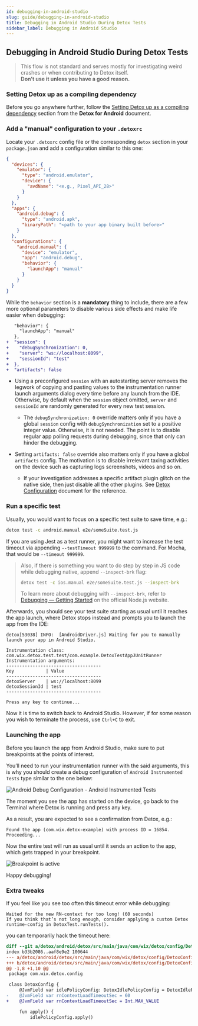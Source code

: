 ```yaml
---
id: debugging-in-android-studio
slug: guide/debugging-in-android-studio
title: Debugging in Android Studio During Detox Tests
sidebar_label: Debugging in Android Studio
---
```


## Debugging in Android Studio During Detox Tests

> This flow is not standard and serves mostly for investigating weird crashes or
> when contributing to Detox itself.\
> **Don’t use it unless you have a good reason.**

### Setting Detox up as a compiling dependency

Before you go anywhere further, follow the
[Setting Detox up as a compiling dependency](Introduction.Android.md#setting-detox-up-as-a-compiling-dependency)
section from the **Detox for Android** document.

### Add a "manual" configuration to your `.detoxrc`

Locate your `.detoxrc` config file or the corresponding `detox` section in your `package.json`
and add a configuration similar to this one:

```json
{
  "devices": {
    "emulator": {
      "type": "android.emulator",
      "device": {
        "avdName": "<e.g., Pixel_API_28>"
      }
    }
  },
  "apps": {
    "android.debug": {
      "type": "android.apk",
      "binaryPath": "<path to your app binary built before>"
    }
  },
  "configurations": {
    "android.manual": {
      "device": "emulator",
      "app": "android.debug",
      "behavior": {
        "launchApp": "manual"
      }
    }
  }
}
```

While the `behavior` section is a **mandatory** thing to include, there are a few more optional
parameters to disable various side effects and make life easier when debugging:

```diff
   "behavior": {
     "launchApp": "manual"
   },
+  "session": {
+    "debugSynchronization": 0,
+    "server": "ws://localhost:8099",
+    "sessionId": "test"
+  },
+  "artifacts": false
```

- Using a preconfigured `session` with an autostarting server removes the legwork of copying and
  pasting values to the instrumentation runner launch arguments dialog every time before any launch
  from the IDE. Otherwise, by default when the `session` object omitted, `server` and `sessionId`
  are randomly generated for every new test session.

  - The `debugSynchronization: 0` override matters only if you have a global `session` config
    with `debugSynchronization` set to a positive integer value. Otherwise, it is not needed. The point
    is to disable regular app polling requests during debugging, since that only can hinder the debugging.

- Setting `artifacts: false` override also matters only if you have a global `artifacts` config.
  The motivation is to disable irrelevant taxing activities on the device such as capturing logs
  screenshots, videos and so on.
  - If your investigation addresses a specific artifact plugin glitch on the native side, then just
    disable all the other plugins. See [Detox Configuration](APIRef.Configuration.md) document
    for the reference.

### Run a specific test

Usually, you would want to focus on a specific test suite to save time, e.g.:

```sh
detox test -c android.manual e2e/someSuite.test.js
```

If you are using Jest as a test runner, you might want to increase the test timeout via appending
`--testTimeout 999999` to the command. For Mocha, that would be `--timeout 999999`.

> Also, if there is something you want to do step by step in JS code while debugging native, append
> `--inspect-brk` flag:
>
> ```sh
> detox test -c ios.manual e2e/someSuite.test.js --inspect-brk
> ```
>
> To learn more about debugging with `--inspect-brk`, refer to
> [Debugging — Getting Started](https://nodejs.org/en/docs/guides/debugging-getting-started/)
> on the official Node.js website.

Afterwards, you should see your test suite starting as usual until it reaches the app launch, where
Detox stops instead and prompts you to launch the app from the IDE:

```plain text
detox[53038] INFO:  [AndroidDriver.js] Waiting for you to manually launch your app in Android Studio.

Instrumentation class: com.wix.detox.test.test/com.example.DetoxTestAppJUnitRunner
Instrumentation arguments:
------------------------------------
Key            | Value
------------------------------------
detoxServer    | ws://localhost:8099
detoxSessionId | test
------------------------------------

Press any key to continue...
```

Now it is time to switch back to Android Studio. However, if for some reason you wish to terminate the process, use `Ctrl+C` to exit.

### Launching the app

Before you launch the app from Android Studio, make sure to put breakpoints at the points of interest.

You’ll need to run your instrumentation runner with the said arguments, this is why you
should create a debug configuration of `Android Instrumented Tests` type similar to the
one below:

![Android Debug Configuration - Android Instrumented Tests](img/android-studio-debug-configuration.png)

The moment you see the app has started on the device, go back to the Terminal where Detox is
running and press any key.

As a result, you are expected to see a confirmation from Detox, e.g.:

```plain text
Found the app (com.wix.detox-example) with process ID = 16854. Proceeding...
```

Now the entire test will run as usual until it sends an action to the app, which gets trapped
in your breakpoint.

![Breakpoint is active](img/android-happy-debugging.png)

Happy debugging!

### Extra tweaks

If you feel like you see too often this timeout error while debugging:

```plain text
Waited for the new RN-context for too long! (60 seconds)
If you think that’s not long enough, consider applying a custom Detox runtime-config in DetoxTest.runTests().
```

you can temporarily hack the timeout here:

```diff
diff --git a/detox/android/detox/src/main/java/com/wix/detox/config/DetoxConfig.kt b/detox/android/detox/src/main/java/com/wix/detox/config/DetoxConfig.kt
index b33b2086..aaf8e9e2 100644
--- a/detox/android/detox/src/main/java/com/wix/detox/config/DetoxConfig.kt
+++ b/detox/android/detox/src/main/java/com/wix/detox/config/DetoxConfig.kt
@@ -1,8 +1,10 @@
 package com.wix.detox.config

 class DetoxConfig {
     @JvmField var idlePolicyConfig: DetoxIdlePolicyConfig = DetoxIdlePolicyConfig()
-    @JvmField var rnContextLoadTimeoutSec = 60
+    @JvmField var rnContextLoadTimeoutSec = Int.MAX_VALUE

     fun apply() {
         idlePolicyConfig.apply()
```

